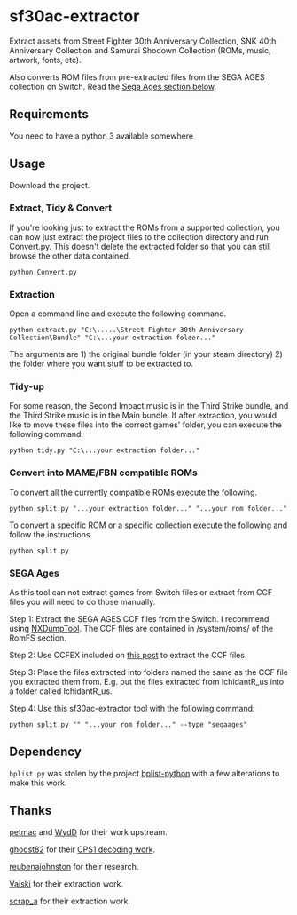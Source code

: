 # sf30ac-extractor
Extract assets from Street Fighter 30th Anniversary Collection, SNK 40th Anniversary Collection and Samurai Shodown Collection (ROMs, music, artwork, fonts, etc).

Also converts ROM files from pre-extracted files from the SEGA AGES collection on Switch. Read the [Sega Ages section below](#sega-ages).

## Requirements
You need to have a python 3 available somewhere

## Usage
Download the project.

### Extract, Tidy & Convert
If you're looking just to extract the ROMs from a supported collection, you can now just extract the project files to the collection directory and run Convert.py.  This doesn't delete the extracted folder so that you can still browse the other data contained.

```
python Convert.py
```

### Extraction
Open a command line and execute the following command.

```
python extract.py "C:\.....\Street Fighter 30th Anniversary Collection\Bundle" "C:\...your extraction folder..."
```

The arguments are 1) the original bundle folder (in your steam directory) 2) the folder where you want stuff to be extracted to.

### Tidy-up
For some reason, the Second Impact music is in the Third Strike bundle, and the Third Strike music is in the Main bundle. If after extraction, you would like to move these files into the correct games' folder, you can execute the following command:

```
python tidy.py "C:\...your extraction folder..."
```

### Convert into MAME/FBN compatible ROMs
To convert all the currently compatible ROMs execute the following.

```
python split.py "...your extraction folder..." "...your rom folder..."
```
To convert a specific ROM or a specific collection execute the following and follow the instructions.
```
python split.py 
```

### SEGA Ages
As this tool can not extract games from Switch files or extract from CCF files you will need to do those manually.

Step 1:  Extract the SEGA AGES CCF files from the Switch.  I recommend using [NXDumpTool](https://github.com/DarkMatterCore/nxdumptool).  The CCF files are contained in /system/roms/ of the RomFS section.

Step 2:  Use CCFEX included on [this post](https://www.smspower.org/forums/post111289#111289) to extract the CCF files.

Step 3:  Place the files extracted into folders named the same as the CCF file you extracted them from.  E.g. put the files extracted from IchidantR_us into a folder called IchidantR_us.

Step 4:  Use this sf30ac-extractor tool with the following command:
```
python split.py "" "...your rom folder..." --type "segaages"
```

## Dependency
`bplist.py` was stolen by the project [bplist-python](https://github.com/farcaller/bplist-python) with a few alterations to make this work.

## Thanks
[petmac](https://github.com/petmac) and [WydD](https://github.com/WydD) for their work upstream.

[ghoost82](https://github.com/ghoost82) for their [CPS1 decoding work](https://github.com/WydD/sf30ac-extractor/issues/2#issuecomment-590633771).

[reubenajohnston](https://github.com/reubenajohnston) for their research.

[Vaiski](https://gitlab.com/vaiski) for their extraction work.

[scrap_a](http://blog.livedoor.jp/scrap_a) for their extraction work.
